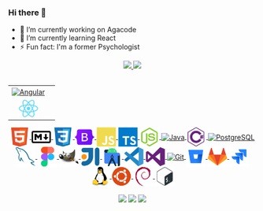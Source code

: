 ### Hi there 👋

* 🔭 I’m currently working on Agacode
* 🌱 I’m currently learning React
* ⚡ Fun fact: I'm a former Psychologist

<div align="center">
  <a href="https://github.com/m4ns0">
  <img height="180em" src="https://github-readme-stats.vercel.app/api?username=m4ns0&show_icons=true&theme=dracula&include_all_commits=true&count_private=true"/>
  <img height="180em" src="https://github-readme-stats.vercel.app/api/top-langs/?username=m4ns0&layout=compact&langs_count=7&theme=dracula"/>
</div>



<div align="center"><br>

  | | |
  |:-------------------------:|:-------------------------:|
  |<img align="center" alt="Angular" height="40" width="47" src="https://user-images.githubusercontent.com/46682639/120318037-b5ce5700-c2b5-11eb-9d64-57629c7ee0f8.png">|
  |<img align="center" alt="React" height="40" width="40" src="https://raw.githubusercontent.com/devicons/devicon/master/icons/react/react-original.svg">|
  
  <img align="center" alt="HTML" height="40" width="40" src="https://raw.githubusercontent.com/devicons/devicon/master/icons/html5/html5-original.svg">
  <img align="center" alt="Markdown" height="40" width="40" src="https://github.com/devicons/devicon/blob/master/icons/markdown/markdown-original.svg">

  <img align="center" alt="CSS" height="40" width="40" src="https://raw.githubusercontent.com/devicons/devicon/master/icons/css3/css3-original.svg">
  <img align="center" alt="Bootstrap" height="40" width="40" src="https://github.com/devicons/devicon/blob/master/icons/bootstrap/bootstrap-original.svg">
  
  <img align="center" alt="Js" height="40" width="40" src="https://raw.githubusercontent.com/devicons/devicon/master/icons/javascript/javascript-plain.svg">
  <img align="center" alt="Ts" height="40" width="40" src="https://raw.githubusercontent.com/devicons/devicon/master/icons/typescript/typescript-plain.svg">
  <img align="center" alt="NodeJs" height="40" width="40" src="https://github.com/devicons/devicon/blob/master/icons/nodejs/nodejs-original.svg">

  <img align="center" alt="Java" height="40" width="40" src="https://user-images.githubusercontent.com/46682639/120317610-3cceff80-c2b5-11eb-89b3-7ed434461e1f.png">
  <img align="center" alt="Csharp" height="40" width="40" src="https://github.com/devicons/devicon/blob/master/icons/csharp/csharp-line.svg">

 
  <img align="center" alt="PostgreSQL" height="40" width="40" src="https://user-images.githubusercontent.com/46682639/120318367-26757380-c2b6-11eb-8ee8-7b27920da71a.png">
  <img align="center" alt="MySql" height="40" width="40" src="https://github.com/devicons/devicon/blob/master/icons/mysql/mysql-original.svg">
  
  <img align="center" alt="Figma" height="40" width="40" src="https://github.com/devicons/devicon/blob/master/icons/figma/figma-original.svg">
  <img align="center" alt="Gimp" height="40" width="40" src="https://github.com/devicons/devicon/blob/master/icons/gimp/gimp-original.svg">

  <img align="center" alt="InteliJ" height="40" width="40" src="https://github.com/devicons/devicon/blob/master/icons/intellij/intellij-original.svg">
  <img align="center" alt="AndroidStudio" height="40" width="40" src="https://github.com/devicons/devicon/blob/master/icons/androidstudio/androidstudio-original.svg">
  <img align="center" alt="VSCode" height="40" width="40" src="https://github.com/devicons/devicon/blob/master/icons/vscode/vscode-original.svg">
  <img align="center" alt="VisualStudio" height="40" width="40" src="https://github.com/devicons/devicon/blob/master/icons/visualstudio/visualstudio-plain.svg">


  <img align="center" alt="Git" height="40" width="40" src="https://user-images.githubusercontent.com/46682639/120317833-80c20480-c2b5-11eb-9144-92c246da14f6.png">
  <img align="center" alt="Bitbucket" height="40" width="40" src="https://github.com/devicons/devicon/blob/master/icons/bitbucket/bitbucket-original.svg">
  <img align="center" alt="GitLab" height="40" width="40" src="https://github.com/devicons/devicon/blob/master/icons/gitlab/gitlab-original.svg">
  <img align="center" alt="Jira" height="40" width="40" src="https://github.com/devicons/devicon/blob/master/icons/jira/jira-original.svg">

  <img align="center" alt="Linux" height="40" width="40" src="https://github.com/devicons/devicon/blob/master/icons/linux/linux-original.svg">
  <img align="center" alt="Ubuntu" height="40" width="40" src="https://github.com/devicons/devicon/blob/master/icons/ubuntu/ubuntu-plain.svg">
  <img align="center" alt="Debian" height="40" width="40" src="https://github.com/devicons/devicon/blob/master/icons/debian/debian-original.svg">
  <img align="center" alt="Bash" height="40" width="40" src="https://github.com/devicons/devicon/blob/master/icons/bash/bash-original.svg">

</div>

<div align="center"><br>
  <a href="https://instagram.com/m4ns0" target="_blank">
  <img src="https://img.shields.io/badge/-Instagram-%23E4405F?style=for-the-badge&logo=instagram&logoColor=white" target="_blank"></a>

  <a href = "mailto:mrbrunomanso@gmail.com">
  <img src="https://img.shields.io/badge/-Gmail-%23333?style=for-the-badge&logo=gmail&logoColor=white" target="_blank"></a>

  <a href="https://www.linkedin.com/in/m4ns0/" target="_blank">
  <img src="https://img.shields.io/badge/-LinkedIn-%230077B5?style=for-the-badge&logo=linkedin&logoColor=white" target="_blank"></a> 
</div>
